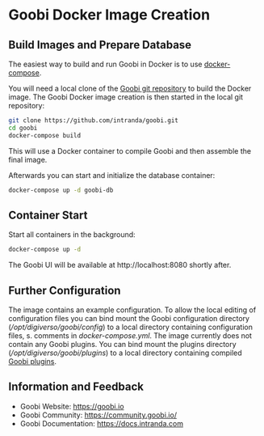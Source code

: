 # Goobi Docker Image Creation

## Build Images and Prepare Database

The easiest way to build and run Goobi in Docker is to use [docker-compose](https://docs.docker.com/compose/).

You will need a local clone of the [Goobi git repository](https://github.com/intranda/goobi/) to build the Docker image. The Goobi Docker image creation is then started in the local git repository:
```bash
git clone https://github.com/intranda/goobi.git
cd goobi
docker-compose build
```
This will use a Docker container to compile Goobi and then assemble the final image.

Afterwards you can start and initialize the database container:
```bash
docker-compose up -d goobi-db
```

## Container Start

Start all containers in the background:
```bash
docker-compose up -d
```
The Goobi UI will be available at http://localhost:8080 shortly after.

## Further Configuration

The image contains an example configuration. To allow the local editing of configuration files you can bind mount the Goobi configuration directory (*/opt/digiverso/goobi/config*) to a local directory containing configuration files, s. comments in *docker-compose.yml*.
The image currently does not contain any Goobi plugins. You can bind mount the plugins directory (*/opt/digiverso/goobi/plugins*) to a local directory containing compiled [Goobi plugins](https://docs.intranda.com/goobi-workflow-plugins-en/).


## Information and Feedback

- Goobi Website: https://goobi.io
- Goobi Community: https://community.goobi.io/
- Goobi Documentation: https://docs.intranda.com
